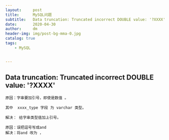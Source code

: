 ```yaml
---
layout:     post
title:      MySQL问题
subtitle:   Data truncation: Truncated incorrect DOUBLE value: '?XXXX'
date:       2020-04-30
author:     dm
header-img: img/post-bg-mma-0.jpg
catalog: true
tags:
    - MySQL


---
```


## Data truncation: Truncated incorrect DOUBLE value: '?XXXX'


```
原因：字串要加引号，即使是数值 。

其中  xxxx_type 字段 为 varchar 类型。 

解决： 给字串类型值加上引号。

原因：误把逗号写成and
解决：将and 改为 ，

```

